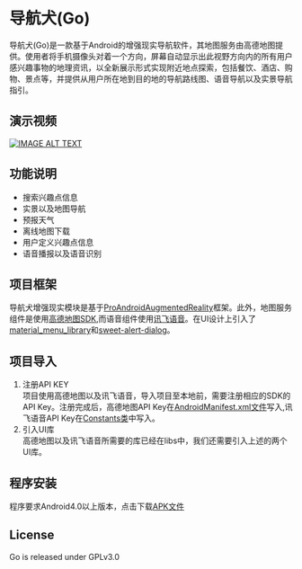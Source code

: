 导航犬(Go)
==========================
导航犬(Go)是一款基于Android的增强现实导航软件，其地图服务由高德地图提供。使用者将手机摄像头对着一个方向，屏幕自动显示出此视野方向内的所有用户感兴趣事物的地理资讯，以全新展示形式实现附近地点探索，包括餐饮、酒店、购物、景点等，并提供从用户所在地到目的地的导航路线图、语音导航以及实景导航指引。
      
演示视频
-------------------------
[![IMAGE ALT TEXT](http://img.youtube.com/vi/GzdKMVn8avo/0.jpg)](https://www.youtube.com/embed/GzdKMVn8avo "CameraMaster")

      
功能说明
-------------------------
- 搜索兴趣点信息
- 实景以及地图导航
- 预报天气
- 离线地图下载
- 用户定义兴趣点信息
- 语音播报以及语音识别

项目框架
-------------------------
导航犬增强现实模块是基于[ProAndroidAugmentedReality](https://github.com/RaghavSood/ProAndroidAugmentedReality)框架。此外，地图服务组件是使用[高德地图SDK](http://lbs.amap.com),而语音组件使用[讯飞语音](http://www.xfyun.cn)。在UI设计上引入了[material_menu_library](https://github.com/HiKumho/material_menu_library)和[sweet-alert-dialog](https://github.com/HiKumho/XAlertDialogLibrary)。

     
项目导入
-------------------------
1. 注册API KEY      
项目使用高德地图以及讯飞语音，导入项目至本地前，需要注册相应的SDK的API Key。注册完成后，高德地图API Key在[AndroidManifest.xml文件](https://github.com/HiKumho/Go/blob/master/AndroidManifest.xml#L63)写入,讯飞语音API Key在[Constants类](https://github.com/HiKumho/Go/blob/master/src/com/imagine/go/Constants.java#L14)中写入。
2. 引入UI库     
高德地图以及讯飞语音所需要的库已经在libs中，我们还需要引入上述的两个UI库。

     
程序安装
-------------------------
程序要求Android4.0以上版本，点击下载[APK文件](https://raw.githubusercontent.com/HiKumho/Go/master/bin/Go.apk)

      
License
-------------------------
Go is released under GPLv3.0


